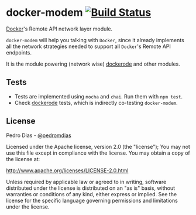 # docker-modem [![Build Status](https://travis-ci.org/apocas/docker-modem.svg?branch=master)](https://travis-ci.org/apocas/docker-modem)

[Docker](https://www.docker.com/)'s Remote API network layer module.

`docker-modem` will help you talking with `Docker`, since it already implements all the network strategies needed to support all `Docker`'s Remote API endpoints.

It is the module powering (network wise) [dockerode](https://github.com/apocas/dockerode) and other modules.

## Tests

 * Tests are implemented using `mocha` and `chai`. Run them with `npm test`.
 * Check [dockerode](https://github.com/apocas/dockerode) tests, which is indirectly co-testing `docker-modem`.

## License

Pedro Dias - [@pedromdias](https://twitter.com/pedromdias)

Licensed under the Apache license, version 2.0 (the "license"); You may not use this file except in compliance with the license. You may obtain a copy of the license at:

http://www.apache.org/licenses/LICENSE-2.0.html

Unless required by applicable law or agreed to in writing, software distributed under the license is distributed on an "as is" basis, without warranties or conditions of any kind, either express or implied. See the license for the specific language governing permissions and limitations under the license.
